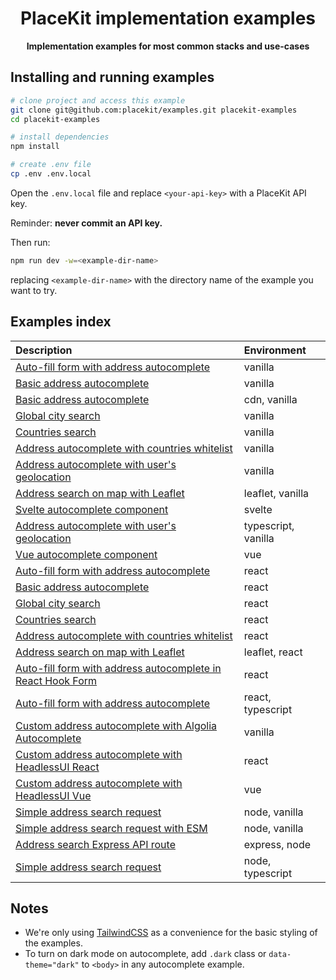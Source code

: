 <h1 align="center">
  PlaceKit implementation examples
</h1>

<p align="center">
  <b>Implementation examples for most common stacks and use-cases</b>
</p>

## Installing and running examples

```sh
# clone project and access this example
git clone git@github.com:placekit/examples.git placekit-examples
cd placekit-examples

# install dependencies
npm install

# create .env file
cp .env .env.local
```

Open the `.env.local` file and replace `<your-api-key>` with a PlaceKit API key.

Reminder: **never commit an API key.**

Then run:

```sh
npm run dev -w=<example-dir-name>
```

replacing `<example-dir-name>` with the directory name of the example you want to try.

## Examples index

<!-- prettier-ignore -->
| Description | Environment |
| :---         | :---      |
| [Auto-fill form with address autocomplete](./examples/autocomplete-js-address-form) | vanilla |
| [Basic address autocomplete](./examples/autocomplete-js-basic) | vanilla |
| [Basic address autocomplete](./examples/autocomplete-js-cdn) | cdn, vanilla |
| [Global city search](./examples/autocomplete-js-cities) | vanilla |
| [Countries search](./examples/autocomplete-js-countries) | vanilla |
| [Address autocomplete with countries whitelist](./examples/autocomplete-js-countries-whitelist) | vanilla |
| [Address autocomplete with user's geolocation](./examples/autocomplete-js-geolocation) | vanilla |
| [Address search on map with Leaflet](./examples/autocomplete-js-leaflet) | leaflet, vanilla |
| [Svelte autocomplete component](./examples/autocomplete-js-svelte) | svelte |
| [Address autocomplete with user's geolocation](./examples/autocomplete-js-typescript) | typescript, vanilla |
| [Vue autocomplete component](./examples/autocomplete-js-vue) | vue |
| [Auto-fill form with address autocomplete](./examples/autocomplete-react-address-form) | react |
| [Basic address autocomplete](./examples/autocomplete-react-basic) | react |
| [Global city search](./examples/autocomplete-react-cities) | react |
| [Countries search](./examples/autocomplete-react-countries) | react |
| [Address autocomplete with countries whitelist](./examples/autocomplete-react-countries-whitelist) | react |
| [Address search on map with Leaflet](./examples/autocomplete-react-leaflet) | leaflet, react |
| [Auto-fill form with address autocomplete in React Hook Form](./examples/autocomplete-react-react-hook-form) | react |
| [Auto-fill form with address autocomplete](./examples/autocomplete-react-typescript) | react, typescript |
| [Custom address autocomplete with Algolia Autocomplete](./examples/client-js-algolia-autocomplete) | vanilla |
| [Custom address autocomplete with HeadlessUI React](./examples/client-js-headlessui-react) | react |
| [Custom address autocomplete with HeadlessUI Vue](./examples/client-js-headlessui-vue) | vue |
| [Simple address search request](./examples/client-js-node) | node, vanilla |
| [Simple address search request with ESM](./examples/client-js-node-esm) | node, vanilla |
| [Address search Express API route](./examples/client-js-node-express) | express, node |
| [Simple address search request](./examples/client-js-node-typescript) | node, typescript |

## Notes

- We're only using [TailwindCSS](https://tailwindcss.com) as a convenience for the basic styling of the examples.
- To turn on dark mode on autocomplete, add `.dark` class or `data-theme="dark"` to `<body>` in any autocomplete example.
